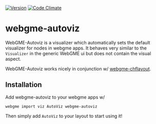 [![Version](https://badge.fury.io/js/webgme-autoviz.svg)](https://www.npmjs.com/package/webgme-autoviz)
[![Code Climate](https://codeclimate.com/github/dfst/webgme-autoviz/badges/gpa.svg)](https://codeclimate.com/github/dfst/webgme-autoviz)

# webgme-autoviz
WebGME-Autoviz is a visualizer which automatically sets the default visualizer for nodes in webgme apps. It behaves very similar to the `Visualizer` in the generic WebGME ui but does not contain the visual aspect.

WebGME-Autoviz works nicely in conjunction w/ [webgme-chflayout](https://github.com/dfst/webgme-chflayout).

## Installation
Add webgme-autoviz to your webgme apps w/
```
webgme import viz AutoViz webgme-autoviz
```

Then simply add `AutoViz` to your layout to start using it!
